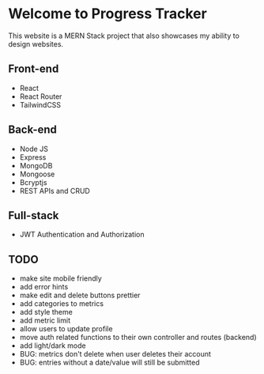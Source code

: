 # Welcome to Progress Tracker

This website is a MERN Stack project that also showcases my ability to design websites.

## Front-end

-  React
-  React Router
-  TailwindCSS

## Back-end

-  Node JS
-  Express
-  MongoDB
-  Mongoose
-  Bcryptjs
-  REST APIs and CRUD

## Full-stack

-  JWT Authentication and Authorization

## TODO

-  make site mobile friendly
-  add error hints
-  make edit and delete buttons prettier
-  add categories to metrics
-  add style theme
-  add metric limit
-  allow users to update profile
-  move auth related functions to their own controller and routes (backend)
-  add light/dark mode
-  BUG: metrics don't delete when user deletes their account
-  BUG: entries without a date/value will still be submitted
